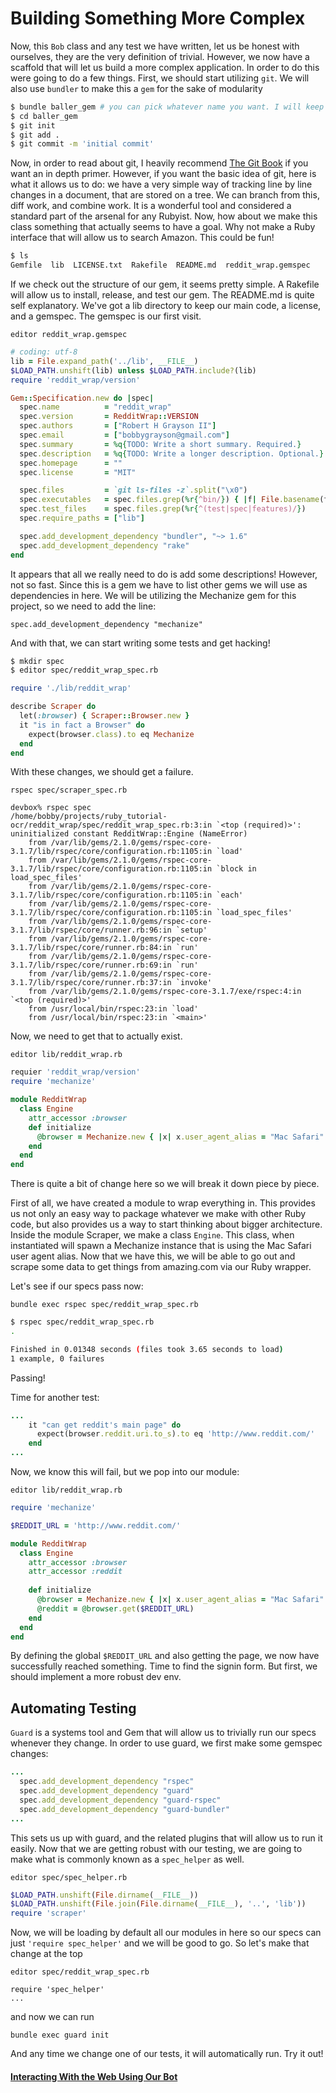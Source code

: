 # Building Something More Complex

Now, this `Bob` class and any test we have written, let us be honest with ourselves, they are the
very definition of trivial. However, we now have a scaffold that will let us build a more complex
application. In order to do this were going to do a few things. First, we should start utilizing
`git`. We will also use `bundler` to make this a `gem` for the sake of modularity

~~~BASH
$ bundle baller_gem # you can pick whatever name you want. I will keep using baller_gem
$ cd baller_gem
$ git init
$ git add .
$ git commit -m 'initial commit'
~~~

Now, in order to read about git, I heavily recommend [The Git Book](http://www.gitbook.com) if you want an in
depth primer. However, if you want the basic idea of git, here is what it allows us to do:
we have a very simple way of tracking line by line changes in a document, that are stored on a
tree. We can branch from this, diff work, and combine work. It is a wonderful tool and considered
a standard part of the arsenal for any Rubyist. Now, how about we make this class something
that actually seems to have a goal. Why not make a Ruby interface that will allow us to search
Amazon. This could be fun!

~~~BASH
$ ls
Gemfile  lib  LICENSE.txt  Rakefile  README.md	reddit_wrap.gemspec
~~~

If we check out the structure of our gem, it seems pretty simple. A Rakefile will allow us to install, release, and test our gem. 
The README.md is quite self explanatory. We've got a lib directory to keep our main code, a license, and a gemspec. The gemspec
is our first visit.

`editor reddit_wrap.gemspec`

```RUBY
# coding: utf-8
lib = File.expand_path('../lib', __FILE__)
$LOAD_PATH.unshift(lib) unless $LOAD_PATH.include?(lib)
require 'reddit_wrap/version'

Gem::Specification.new do |spec|
  spec.name          = "reddit_wrap"
  spec.version       = RedditWrap::VERSION
  spec.authors       = ["Robert H Grayson II"]
  spec.email         = ["bobbygrayson@gmail.com"]
  spec.summary       = %q{TODO: Write a short summary. Required.}
  spec.description   = %q{TODO: Write a longer description. Optional.}
  spec.homepage      = ""
  spec.license       = "MIT"

  spec.files         = `git ls-files -z`.split("\x0")
  spec.executables   = spec.files.grep(%r{^bin/}) { |f| File.basename(f) }
  spec.test_files    = spec.files.grep(%r{^(test|spec|features)/})
  spec.require_paths = ["lib"]

  spec.add_development_dependency "bundler", "~> 1.6"
  spec.add_development_dependency "rake"
end
```

It appears that all we really need to do is add some descriptions! However, not so fast. Since this is a gem we have to list
other gems we will use as dependencies in here. We will be utilizing the Mechanize gem for this project, so we need to add the line:

`spec.add_development_dependency "mechanize"`

And with that, we can start writing some tests and get hacking!

```BASH
$ mkdir spec
$ editor spec/reddit_wrap_spec.rb
```

~~~RUBY
require './lib/reddit_wrap'

describe Scraper do
  let(:browser) { Scraper::Browser.new }
  it "is in fact a Browser" do
    expect(browser.class).to eq Mechanize
  end
end
~~~

With these changes, we should get a failure.

`rspec spec/scraper_spec.rb`

~~~
devbox% rspec spec 
/home/bobby/projects/ruby_tutorial-ocr/reddit_wrap/spec/reddit_wrap_spec.rb:3:in `<top (required)>': uninitialized constant RedditWrap::Engine (NameError)
	from /var/lib/gems/2.1.0/gems/rspec-core-3.1.7/lib/rspec/core/configuration.rb:1105:in `load'
	from /var/lib/gems/2.1.0/gems/rspec-core-3.1.7/lib/rspec/core/configuration.rb:1105:in `block in load_spec_files'
	from /var/lib/gems/2.1.0/gems/rspec-core-3.1.7/lib/rspec/core/configuration.rb:1105:in `each'
	from /var/lib/gems/2.1.0/gems/rspec-core-3.1.7/lib/rspec/core/configuration.rb:1105:in `load_spec_files'
	from /var/lib/gems/2.1.0/gems/rspec-core-3.1.7/lib/rspec/core/runner.rb:96:in `setup'
	from /var/lib/gems/2.1.0/gems/rspec-core-3.1.7/lib/rspec/core/runner.rb:84:in `run'
	from /var/lib/gems/2.1.0/gems/rspec-core-3.1.7/lib/rspec/core/runner.rb:69:in `run'
	from /var/lib/gems/2.1.0/gems/rspec-core-3.1.7/lib/rspec/core/runner.rb:37:in `invoke'
	from /var/lib/gems/2.1.0/gems/rspec-core-3.1.7/exe/rspec:4:in `<top (required)>'
	from /usr/local/bin/rspec:23:in `load'
	from /usr/local/bin/rspec:23:in `<main>'

~~~

Now, we need to get that to actually exist.

`editor lib/reddit_wrap.rb`

~~~RUBY
requier 'reddit_wrap/version'
require 'mechanize'

module RedditWrap 
  class Engine 
    attr_accessor :browser
    def initialize
      @browser = Mechanize.new { |x| x.user_agent_alias = "Mac Safari" }
    end
  end
end

~~~
There is quite a bit of change here so we will break it down piece by piece.

First of all, we have created a module to wrap everything in. This provides
us not only an easy way to package whatever we make with other Ruby code,
but also provides us a way to start thinking about bigger architecture.
Inside the module Scraper, we make a class `Engine`. This class, when instantiated will spawn
a Mechanize instance that is using the Mac Safari user agent alias. Now that we have this, we
will be able to go out and scrape some data to get things from amazing.com via our Ruby wrapper.

Let's see if our specs pass now:

`bundle exec rspec spec/reddit_wrap_spec.rb`

```BASH
$ rspec spec/reddit_wrap_spec.rb 
.

Finished in 0.01348 seconds (files took 3.65 seconds to load)
1 example, 0 failures

```
Passing!

Time for another test:

~~~RUBY
...
    it "can get reddit's main page" do
      expect(browser.reddit.uri.to_s).to eq 'http://www.reddit.com/'
    end
...
~~~

Now, we know this will fail, but we pop into our module:

`editor lib/reddit_wrap.rb`

~~~RUBY
require 'mechanize'

$REDDIT_URL = 'http://www.reddit.com/'

module RedditWrap 
  class Engine 
    attr_accessor :browser
    attr_accessor :reddit
    
    def initialize
      @browser = Mechanize.new { |x| x.user_agent_alias = "Mac Safari" }
      @reddit = @browser.get($REDDIT_URL)
    end
  end
end

~~~

By defining the global `$REDDIT_URL` and also getting the page, we now have successfully reached
something. Time to find the signin form. But first, we should implement a more robust dev env.

## Automating Testing
`Guard` is a systems tool and Gem that will allow us to trivially run our specs whenever they change. In order to use guard,
we first make some gemspec changes:

~~~RUBY
...
  spec.add_development_dependency "rspec"
  spec.add_development_dependency "guard"
  spec.add_development_dependency "guard-rspec"
  spec.add_development_dependency "guard-bundler"
...
~~~

This sets us up with guard, and the related plugins that will allow us to run it easily. Now that we are getting robust with
our testing, we are going to make what is commonly known as a `spec_helper` as well.

`editor spec/spec_helper.rb`

~~~RUBY
$LOAD_PATH.unshift(File.dirname(__FILE__))
$LOAD_PATH.unshift(File.join(File.dirname(__FILE__), '..', 'lib'))
require 'scraper'
~~~

Now, we will be loading by default all our modules in here so our specs can just `'require spec_helper'` and we will be good
to go. So let's make that change at the top

`editor spec/reddit_wrap_spec.rb`

~~~
require 'spec_helper'
...
~~~

and now we can run

`bundle exec guard init`

And any time we change one of our tests, it will automatically run. Try it out!

#### [Interacting With the Web Using Our Bot](/introduction/bot_two.md)
